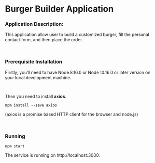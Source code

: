 # Burger Builder Application

### Application Description:

This application allow user to build a customized burger, fill the personal contact form, and then place the order.

<br />

### Prerequisite Installation

Firstly, you’ll need to have Node 8.16.0 or Node 10.16.0 or later version on your local development machine.

<br />

Then you need to install **axios**.

```
npm install --save axios
```

(axios is a promise based HTTP client for the browser and node.js)

<br />

### Running

```
npm start
```

The service is running on http://localhost:3000.
